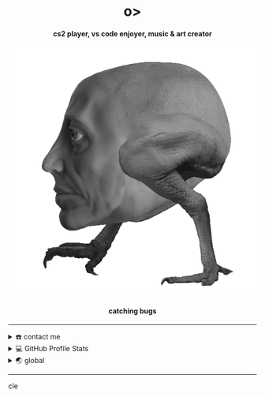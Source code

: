 <div align="center">
<h1 align="center">o></h1>
<h4 align="center"> cs2 player, vs code enjoyer, music & art creator<br>                            
</div>

<div align="center">
  <a href="https://x3alone.github.io/x3alone/">
  <img  src="https://github.com/x3alone/FridayNightLights/blob/main/px/gifs/VoaBStransp.gif" 
       alt="snake" /></a>
  <h4 align="center"> catching bugs<br>  
</div>

-----
<details>
  <summary>☎️ contact me</summary>
<div>
  <samp>
    <h2 align="center">you can reach me by:</h2>
    <p align="center">
      <br/>
      <a href="https://www.linkedin.com/in/otman-chouari-227a26206/" target="blank"><img align="center"
         src="https://img.shields.io/badge/linkedin-%231DA1F2.svg?style=for-the-badge&logo=linkedin&logoColor=white"
         alt="x3alone" height="30"/></a>
      <a href="mailto:oottmmaann3@gmail.com" target="blank"><img align="center"
         src="https://img.shields.io/badge/gmail-EA4335.svg?style=for-the-badge&logo=gmail&logoColor=white"
         alt="x3alone" height="30"/></a>
    </p>
  <p align="center">
      <a href="https://www.instagram.com/ot_man3/" target="blank"><img align="center"
         src="https://img.shields.io/badge/instagram-%23E4405F.svg?style=for-the-badge&logo=Instagram&logoColor=white"
         alt="x3alone" height="30"/></a>
      <a href="https://twitter.com/Otman_Chouari" target="blank"><img align="center"
         src="https://img.shields.io/badge/twitter-1DA1F2.svg?style=for-the-badge&logo=twitter&logoColor=white"
         alt="x3alone" height="30"/></a>
      <br>
    </p>
  </samp>
</div>
</details>
  
<details> 
  <summary>💻 GitHub Profile Stats</summary>
  <div>
  <samp>
    <h2 align="center"> Github stats </h2>
      <br/>
    <details open>
  <summary><h3>Languages</h3></summary>
            <p align="center">
        <a href="https://github.com/x3alone/">
          <img src="https://github-readme-stats.vercel.app/api/top-langs/?username=x3alone&langs_count=6&theme=gruvbox&layout=compact&hide_border=true"
          alt="x3alone :: overall Top Langs " /></a>
      </p>
        <p align="center">
          <a href="https://github.com/x3alone/">
          <img width="45%" src="https://github-profile-summary-cards.vercel.app/api/cards/repos-per-language?username=x3alone&theme=gruvbox&layout=compact&hide_border=true"
          alt="x3alone :: Top Langs by repo" />
          <img width="45%" src="https://github-profile-summary-cards.vercel.app/api/cards/most-commit-language?username=x3alone&theme=gruvbox&layout=compact&hide_border=true"
          alt="x3alone :: Top Langs by commit" />
          </a>
        </p>
</details>
    <details open>
  <summary><h3>stasistic</h3></summary>
        <p align="center">
          <a href="https://github.com/x3alone/">
          <img width="49.5%" src="https://github-readme-stats.vercel.app/api?username=x3alone&show_icons=true&theme=gruvbox&hide_border=true" />
          <img width="49.5%" src="https://github-readme-streak-stats.herokuapp.com/?user=x3alone&theme=gruvbox&hide_border=true" />
          </a>
       </p>
     <br>
     </samp>
  </div>    
</details>
  
<details>
  <summary>🌏 global</summary>
  <br/>
  <details open>
    <!--
  <summary>👷‍♂️ create your own custom badge</summary>
  <div>
  <samp>
    <h2 align="center">u can try using these website for creating your own custom badge</h2>
    <p align="center">
      <a href="https://forthebadge.com/generator/" target="blank">
        <img src="https://forthebadge.com/images/mark.svg" img align="center" height="50"
        alt="for the badge"/></a>        
      <a href="https://badgen.net/" target="blank">
        <img src="https://badgen.net/static/favicon.png" img align="center" height="50"
        alt="badgen"/></a>
      <a href="https://shields.io/" target="blank">
        <img src="https://raw.githubusercontent.com/badges/shields/master/readme-logo.svg" img align="center" height="50"
        alt="shields.io"/></a>
    </p>
    </samp>
  </div>
</details> 
<details open>
    +-->
  <summary>😒 random stuff</summary>
<div>
<samp>
<h2 align="center"> nothin' left </h2>
</samp>
</div>

```js
/*
⠀⠀⠀⠀⠀⠀⠀⠀⠀⠀⠀⠀⠀⠀⠀⠀⠀⠀⠀⠀⠀⠀⠀⠀⠀⠀⠀⠀⠀⠀⠀⠀⠀⠀⠀⠀⠀⠀⠀⠀⠀⠀⠀⠀⠀⢀⣤⡶⠚⢦⡀⠀⠀⠀⠀⠀⠀⠀⠀
⠀⠀⠀⠀⣀⣀⣀⡀⠀⠀⠀⠀⠀⠀⠀⠀⠀⠀⠀⠀⠀⠀⠀⠀⠀⠀⠀⠀⠀⠀⠀⠀⠀⠀⠀⠀⠀⠀⠀⠀⠀⠀⠀⢀⡴⠻⠁⠀⠀⠈⣷⠀⠀⠀⠀⠀⠀⠀⠀
⠀⢀⣾⣿⢹⡏⠉⠙⠻⣶⣦⣄⠀⠀⠀⠀⠀⠀⠀⠀⠀⠀⠀⠀⠀⠀⠀⠀⠀⠀⠀⠀⠀⠀⠀⠀⠀⠀⠀⠀⠀⠀⣰⡿⠛⠀⠀⢰⠀⠐⣿⡀⠀⠀⠀⠀⠀⠀⠀
⠀⣾⣿⣿⠸⣿⡉⠉⠀⠚⠳⣮⡳⢦⣄⠀⠀⠀⠀⠀⠀⠀⠀⠀⠀⠀⠀⠀⠀⠀⠀⠀⠀⠀⠀⠀⠀⠀⠀⠀⢠⣿⣿⡖⠀⠀⠀⠈⠀⠀⣿⡇⠀⠀⠀⠀⠀⠀⠀
⠀⡿⣿⣿⠀⢸⡇⠰⠀⠀⠀⠈⡛⢿⣮⡳⣄⠀⠀⠀⠀⠀⠀⠀⠀⠀⠀⠀⠀⠀⢀⣀⣀⠀⣀⣀⣀⠀⠀⣴⣿⣿⣿⠃⠀⠀⠀⠀⠀⠀⣿⡇⠀⠀⠀⠀⠀⠀⠀
⠀⡇⣿⣿⠀⠘⣿⠀⠀⠀⠀⠀⠀⠨⣿⣿⣮⣻⣶⠦⢤⣄⣠⣤⠤⣶⣿⣿⣿⣏⠉⠉⠉⠉⠉⠀⠈⠹⢿⣿⣋⡼⠁⠀⠀⠀⠀⠀⠀⢠⣿⡇⠀⠀⠀⠀⠀⠀⠀
⠀⣧⣿⣿⠀⠀⠉⠛⠳⣦⣤⡀⠀⠀⢹⣯⡻⠿⠿⢶⣶⣾⣷⣶⢾⣿⣿⣿⣫⠷⠖⠒⠀⠀⠀⠀⠀⠀⠀⠉⠙⠻⠶⠂⠀⠀⠇⠀⠀⣾⣿⠀⠀⠀⠀⠀⠀⠀⠀
⠀⢿⣿⣿⣧⡀⠀⠀⠀⠀⠈⢷⡄⠀⠀⠹⣿⢻⣿⣟⣿⢿⣿⣿⣿⡻⠋⠉⠁⠀⠀⠀⠀⠀⠀⠀⠀⠀⠀⠀⠀⠀⠀⠀⠀⢰⡄⠀⡀⠁⣿⠀⠀⠀⠀⠀⠀⠀⠀
⠰⠾⣿⣿⢿⣷⣆⠀⠀⠀⠀⠸⡇⠀⠀⠀⠹⠟⠀⠉⠃⢠⣿⡿⠈⠀⠀⠀⠀⠀⠀⠀⠀⠀⠀⠀⠀⠀⠀⠀⠀⠀⢀⣴⣿⣿⣷⣄⢹⣷⣿⠀⠀⠀⠀⠀⠀⠀⠀
⠀⠀⠽⣿⠀⠙⣿⣦⣀⠀⠀⠀⠁⠀⠀⠀⠀⠀⠀⠀⠀⢸⠏⠀⢀⣤⣶⣿⣿⣿⣷⣄⡀⠀⠀⠀⠀⠀⠀⠀⠀⠀⢺⣿⣿⣿⣿⣿⠈⠃⠻⣆⠀⠀⠀⠀⠀⠀⠀
⠀⠀⠀⠈⣧⠀⠻⠿⢿⣷⣤⠀⠀⠀⠀⠀⠀⠀⠀⠀⢠⡞⠀⢠⣿⣿⣿⣿⣿⣿⣿⣿⣿⡆⠀⠀⠀⠀⠀⠀⠀⠀⠈⠿⣿⣿⡿⠿⠷⠆⠀⠹⣦⡀⠀⠀⠀⠀⠀
⠀⠀⠀⠘⢻⡆⠀⠀⠀⠈⢿⡔⠀⠀⠀⠀⠀⠀⠀⠀⣸⣷⠆⠈⠉⠉⠉⠛⠛⠛⠛⠛⠉⠀⠀⠀⠀⠀⠀⠀⠀⠀⠀⠀⠈⠀⠀⠀⠀⠀⠀⠰⣿⣿⣶⣄⠀⠀⠀
⠀⠀⠀⠀⠀⢷⠀⠀⠀⠀⠀⢻⠀⠀⠀⠀⠀⣄⣤⣾⣿⣿⡀⠀⠀⠀⠀⠀⠀⠀⠀⠀⠀⠀⠀⠀⠀⠀⢾⣿⣿⣾⣯⣽⠆⠀⠀⠀⠀⠀⠀⠀⠙⡿⢿⣿⣆⠀⠀
⠀⠀⠀⠀⠀⠈⣗⢤⣤⣤⣤⠈⠁⠀⠀⠀⣸⣿⣿⣿⣿⣿⠓⠀⠀⠀⠀⠀⠀⠀⠀⠀⠀⠀⠀⠀⠀⠀⠀⠙⠳⣦⣼⡇⠀⠀⢠⣤⣀⣤⠤⣤⣤⠀⠈⢹⣿⡆⠀
⠀⠀⠀⠀⠀⠀⢿⡀⣿⣿⣿⣦⣤⣶⣷⣾⣿⣿⣿⣿⣿⡟⠀⠀⠀⠀⠀⠀⠀⠀⠀⠀⠀⠀⢨⣭⡭⠤⢤⣦⣴⣿⣽⠿⠛⠛⠋⠉⠈⠙⠛⠿⣶⢤⡤⠂⢙⣇⠀
⠀⠀⠀⠀⠀⠀⣈⣇⣿⣿⣿⣿⣿⣿⣿⣿⣿⣿⣿⣿⠛⠀⠀⠀⠀⠀⠀⠀⠀⠀⠀⠀⠀⠀⠀⠀⠀⠀⠈⠉⠉⣭⣤⣤⣀⣠⣴⡶⠶⠀⠀⠀⠀⠀⢠⠄⢸⣿⡆
⠀⠀⠀⠀⠀⠀⠉⢿⡉⣿⣿⣿⣿⣿⣿⣿⣿⣿⣿⠁⠀⢠⡇⠀⠀⠀⠀⠀⠀⠀⠀⠀⠀⠀⠀⠀⠀⠀⠀⠀⠀⠀⠀⠈⠉⠉⠁⠀⠀⠀⠀⠀⠀⠀⠃⠀⣸⡿⡇
⠀⠀⠀⠀⠀⠀⠀⠀⠹⡿⣿⣿⣿⣿⣿⣿⣿⣿⡿⠀⢰⣿⠃⠀⠀⠀⠀⠀⠀⠀⠀⠀⠀⠀⠀⠀⠀⠀⠀⠀⠀⠀⠀⠀⠀⠀⠀⠀⠀⠀⠀⠀⠀⠀⠐⢰⠟⢱⠇
⠀⠀⠀⠀⠀⠀⠀⠀⠀⢻⣿⣿⣿⣿⣿⣿⣿⣿⣿⣦⣼⣯⠀⠀⠀⠀⠀⠀⠀⠀⠀⠀⠀⠀⠀⠀⠀⠀⠀⠀⠀⠀⠀⠀⠀⠀⠀⠀⠀⠀⠀⠀⡄⠀⣶⠋⢠⡏⠀
⠀⠀⠀⠀⠀⠀⠀⠀⠀⠀⢿⣿⣿⣿⣿⣿⣿⣿⣯⣽⣿⡟⠀⠀⠀⠀⠀⠀⠀⠀⠀⠀⠀⠀⠀⠀⠀⠀⠀⠀⠀⠀⠀⠀⠀⠀⠀⠀⠀⠀⠀⠀⢀⣸⠇⢰⡏⠀⠀
⠀⠀⠀⠀⠀⠀⠀⠀⠀⠀⠀⢸⣿⣿⣿⣿⣿⣿⣿⣿⣯⠇⠀⠀⠀⠀⠀⠀⠀⠀⠀⠀⠀⠀⠀⠀⠀⠀⠀⠀⠀⠀⠀⠀⠀⠀⠀⠀⠀⠀⠀⢀⣼⠏⠀⡼⠁⠀⠀
⠀⠀⠀⠀⠀⠀⠀⠀⠀⠀⠀⢸⡏⢿⣿⣿⣿⣿⣿⠁⠀⠀⠀⠀⠀⠀⠀⠀⠀⠀⠀⠀⠀⠀⠀⠀⠀⠀⠀⠀⠀⠀⠀⠀⠀⠀⠀⠀⠀⠀⢀⣾⠛⠀⣼⠇⠀⠀⠀
⠀⠀⠀⠀⠀⠀⠀⠀⠀⠀⠀⢠⣷⡎⠛⢿⡿⠿⠟⠃⠀⠀⠀⠀⠀⠀⠀⠀⠀⠀⠀⠀⠀⠀⠀⠀⠀⠀⠀⠀⠀⠀⠀⠀⠀⠀⠀⠀⠀⠀⣾⠈⠀⢠⠏⠀⠀⠀⠀
⠀⠀⠀⠀⠀⠀⠀⠀⠀⠀⠀⡼⣻⡇⠀⠀⠀⠀⠀⠀⠀⠀⠀⠀⠀⠀⠀⠀⠀⠀⠀⠀⠀⠀⠀⠀⠀⠀⠀⠀⠀⠀⠀⠀⠀⠀⠀⠀⠀⢰⡟⠀⠀⣾⠀⠀⠀⠀⠀
⠀⠀⠀⠀⠀⠀⠀⠀⠀⠀⣸⠇⠉⠀⠀⠀⠀⠀⠀⠀⠀⠀⠀⠀⠀⠀⠀⠀⠀⠀⠀⠀⠀⠀⠀⠀⠀⠀⠀⠀⠀⠀⠀⠀⠀⠀⠀⠀⠀⣾⠁⠀⠀⣿⠀⠀⠀⠀⠀
⠀⠀⠀⠀⠀⠀⠀⠀⠀⢠⡟⠀⠀⠀⠀⠀⠀⠀⠀⠀⠀⠀⠀⠀⠀⠀⠀⠀⠀⠀⠀⠀⠀⠀⠀⠀⠀⠀⠀⠀⠀⠀⠀⠀⠀⠀⠀⠀⠀⣿⠀⠀⠀⣿⠀⠀⠀⠀⠀
⠀⠀⠀⠀⠀⠀⠀⠀⠀⡿⣠⠄⠀⠀⠀⠀⠀⠀⠀⠀⠀⠀⠀⠀⠀⠀⠀⠀⠀⠀⠀⠀⠀⠀⠀⠀⠀⠀⠀⠀⠀⠀⠀⠀⠀⠀⠀⠀⠀⣿⠀⠀⠀⣿⠀⠀⠀⠀⠀
⠀⠀⠀⠀⠀⠀⠀⠀⣸⣥⢠⠀⠀⠀⠀⠀⠀⠀⠀⠀⠀⠀⠀⠀⠀⠀⠀⠀⠀⠀⠀⠀⠀⠀⠀⠀⠀⠀⠀⠀⠀⠀⠀⠀⠀⠀⠀⠀⠀⣿⠀⣧⠀⠘⡆⠀⠀⠀⠀
⠀⠀⠀⠀⠀⠀⠀⠀⡿⠋⠀⠀⠀⠀⠀⠀⠀⠀⠀⠀⠀⠀⠀⠀⠀⠀⠀⠀⠀⠀⠀⠀⠀⠀⠀⠀⠀⠀⠀⠀⠀⠀⠀⠀⠀⠀⠀⠀⢠⠋⠀⢻⡄⠀⣷⠀⠀⠀⠀
⠀⠀⠀⠀⠀⠀⠀⣼⠁⠀⠀⠀⠀⠀⠀⠀⠀⠀⠀⠀⠀⠀⠀⠀⠀⠀⠀⠀⠀⠀⠀⠀⠀⠀⠀⠀⠀⠀⠀⠀⠀⠀⠀⠀⠀⠀⠀⠀⢸⠀⠀⠈⣧⠀⢸⡇⠀⠀⠀
⠀⠀⠀⠀⠀⠀⠀⡿⠀⠀⠀⠀⠀⠀⠀⠀⠀⠀⠀⠀⠀⠀⠀⠀⠀⠀⠀⠀⠀⠀⠀⠀⠀⠀⠀⠀⠀⠀⠀⠀⠀⠀⠀⠀⠀⠀⠀⠀⠈⠀⠀⠀⣈⠀⣿⡇⠀⠀⠀
⠀⠀⠀⠀⠀⠀⣼⡧⠀⠀⠀⠀⠀⠀⠀⠀⠀⠀⠀⠀⠀⠀⠀⠀⠀⠀⠀⠀⠀⠀⠀⠀⠀⠀⠀⠀⠀⠀⠀⠀⠀⠀⠀⠀⠀⠀⠀⠀⠀⠀⠀⠀⢹⠀⢻⡇⠀⠀⠀
⠀⠀⠀⠀⠀⠀⣿⠀⠀⠀⠀⠀⠀⠀⠀⠀⠀⠀⠀⠀⠀⠀⠀⠀⠀⠀⠀⠀⠀⠀⠀⠀⠀⠀⠀⠀⠀⠀⠀⠀⠀⠀⠀⠀⠀⠀⠀⠀⠀⠀⠀⠀⢸⠀⣼⣇⠀⠀⠀
⠀⠀⠀⠀⠀⢸⢿⠀⠀⠀⠀⠀⠀⠀⠀⠀⠀⠀⠀⠀⠀⠀⠀⠀⠀⠀⠀⠀⠀⠀⠀⠀⠀⠀⠀⠀⠀⠀⠀⠀⠀⠀⠀⠀⠀⠀⠀⠀⠀⠀⠀⠀⠸⡄⣿⣿⠀⠀⠀
⠀⠀⠀⠀⠀⣿⠀⠀⠀⠀⠀⠀⠀⠀⠀⠀⠀⠀⠀⠀⠀⠀⠀⠀⠀⠀⠀⠀⠀⠀⠀⠀⠀⠀⠀⠀⠀⠀⠀⠀⠀⠀⠀⠀⠀⠀⠀⠀⠀⠀⠀⠀⠀⠀⠰⢺⠀⠀⠀
⠀⠀⠀⠀⠀⡏⠀⠀⠀⠀⠀⠀⠀⠀⠀⠀⠀⠀⠀⠀⠀⠀⠀⠀⠀⠀⠀⠀⠀⠀⠀⠀⠀⠀⠀⠀⠀⠀⠀⠀⠀⠀⠀⠀⠀⠀⠀⠀⠀⠀⠀⠀⢀⠀⠀⢸⡆⠀⠀
⠀⠀⠀⠀⠀⡇⠀⠀⠀⠀⠀⠀⠀⠀⠀⠀⠀⠀⠀⠀⠀⠀⠀⠀⠀⠀⠀⠀⠀⠀⠀⠀⠀⠀⠀⠀⠀⠀⠀⠀⠀⠀⠀⠀⠀⠀⠀⠀⠀⠀⠀⠀⠸⠀⠀⢾⡇⠀⠀
⠀⠀⠀⠀⠀⡇⠀⠀⠀⠀⠀⠀⠀⠀⠀⠀⠀⠀⠀⠀⠀⠀⠀⠀⠀⠀⠀⠀⠀⠀⠀⠀⠀⠀⠀⠀⠀⠀⠀⠀⠀⠀⠀⠀⠀⠀⠀⠀⠀⠀⠀⠀⠀⠀⡄⢸⡇⠀⠀
⠀⠀⠀⠀⢠⣇⠀⠀⠀⠀⠀⠀⠀⠀⠀⠀⠀⠀⠀⠀⠀⠀⠀⠀⠀⠀⠀⠀⠀⠀⠀⠀⠀⠀⠀⠀⠀⠀⠀⠀⠀⠀⠀⠀⠀⠀⠀⠀⠀⠀⠀⠀⠀⠀⠀⢸⡇⠀⠀
⠀⠀⠀⠀⠀⣿⠀⠀⠀⠀⠀⠀⠀⠀⠀⠀⠀⠀⠀⠀⠀⠀⠀⠀⠀⠀⠀⠀⠀⠀⠀⠀⠀⠀⠀⠀⠀⠀⠀⠀⠀⠀⠀⠀⠀⠀⠀⠀⠀⠀⠀⠀⠀⠀⠀⠈⡇⠀⠀
⠀⠀⠀⠀⠀⣿⠀⠀⠀⠀⠀⠀⠀⠀⠀⠀⠀⠀⠀⠀⠀⠀⠀⠀⠀⠀⠀⠀⠀⠀⠀⠀⠀⠀⠀⠀⠀⠀⠀⠀⠀⠀⠀⠀⠀⠀⠀⠀⠀⠀⠀⠀⠀⠀⠀⠀⢻⠀⠀
⠀⠀⠀⠀⠀⡟⠠⠀⠀⠀⠀⠀⠀⠀⠀⠀⠀⠀⠀⠀⠀⠀⠀⠀⠀⠤⠤⠀⠀⠀⠠⠤⠤⠤⠤⠀⠀⠀⠀⠀⠀⠀⠀⠀⠄⠀⠀⠀⠀⠀⠀⢀⠠⠀⠀⠀⣾⠀⠀
⠀⠀⠀⠀⢀⡉⠉⠉⠉⠉⠉⠉⠉⠉⠉⠉⠉⠉⠉⠉⠉⠉⠉⠉⠉⠉⠉⠉⠉⠉⠉⠉⠉⠉⠉⠉⠉⠉⠉⠉⠉⠉⠉⠉⠉⠉⠉⠉⠉⠉⠉⠉⠉⠉⠉⠉⠉⠀⠀
*/
```
</details>
<br/>
</details> 

----
cle
